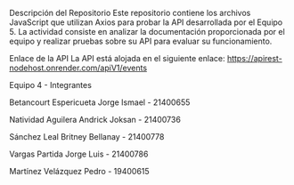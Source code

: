 Descripción del Repositorio
Este repositorio contiene los archivos JavaScript que utilizan Axios para probar la API desarrollada por el Equipo 5. La actividad consiste en analizar la documentación proporcionada por el equipo y realizar pruebas sobre su API para evaluar su funcionamiento.

Enlace de la API
La API está alojada en el siguiente enlace:
https://apirest-nodehost.onrender.com/apiV1/events

Equipo 4 - Integrantes

Betancourt Espericueta Jorge Ismael - 21400655

Natividad Aguilera Andrick Joksan - 21400736

Sánchez Leal Britney Bellanay - 21400778

Vargas Partida Jorge Luis - 21400786

Martínez Velázquez Pedro - 19400615
